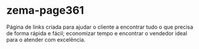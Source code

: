# zema-page361
Página de links criada para ajudar o cliente a encontrar tudo o que precisa de forma rápida e fácil; economizar tempo e encontrar o vendedor ideal para o atender com excelência.

